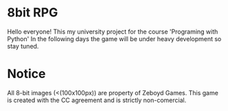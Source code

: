 8bit RPG
==============

Hello everyone! This my university project for the course 'Programing with Python'
In the following days the game will be under heavy development so stay tuned.

Notice
==============
All 8-bit images (<(100x100px)) are property of Zeboyd Games. This game is created with the CC agreement and is strictly non-comercial.
